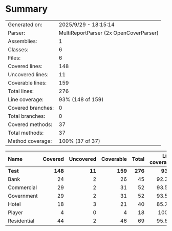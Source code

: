 ﻿# Summary
|||
|:---|:---|
| Generated on: | 2025/9/29 - 18:15:14 |
| Parser: | MultiReportParser (2x OpenCoverParser) |
| Assemblies: | 1 |
| Classes: | 6 |
| Files: | 6 |
| Covered lines: | 148 |
| Uncovered lines: | 11 |
| Coverable lines: | 159 |
| Total lines: | 276 |
| Line coverage: | 93% (148 of 159) |
| Covered branches: | 0 |
| Total branches: | 0 |
| Covered methods: | 37 |
| Total methods: | 37 |
| Method coverage: | 100% (37 of 37) |

|**Name**|**Covered**|**Uncovered**|**Coverable**|**Total**|**Line coverage**|**Covered**|**Total**|**Branch coverage**|**Covered**|**Total**|**Method coverage**|
|:---|---:|---:|---:|---:|---:|---:|---:|---:|---:|---:|---:|
|**Test**|**148**|**11**|**159**|**276**|**93%**|**0**|**0**|****|**37**|**37**|**100%**|
|Bank|24|2|26|45|92.3%|0|0||6|6|100%|
|Commercial|29|2|31|52|93.5%|0|0||7|7|100%|
|Government|29|2|31|52|93.5%|0|0||7|7|100%|
|Hotel|18|3|21|40|85.7%|0|0||5|5|100%|
|Player|4|0|4|18|100%|0|0||2|2|100%|
|Residential|44|2|46|69|95.6%|0|0||10|10|100%|

